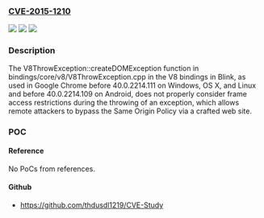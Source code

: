 ### [CVE-2015-1210](https://cve.mitre.org/cgi-bin/cvename.cgi?name=CVE-2015-1210)
![](https://img.shields.io/static/v1?label=Product&message=n%2Fa&color=blue)
![](https://img.shields.io/static/v1?label=Version&message=n%2Fa&color=blue)
![](https://img.shields.io/static/v1?label=Vulnerability&message=n%2Fa&color=brighgreen)

### Description

The V8ThrowException::createDOMException function in bindings/core/v8/V8ThrowException.cpp in the V8 bindings in Blink, as used in Google Chrome before 40.0.2214.111 on Windows, OS X, and Linux and before 40.0.2214.109 on Android, does not properly consider frame access restrictions during the throwing of an exception, which allows remote attackers to bypass the Same Origin Policy via a crafted web site.

### POC

#### Reference
No PoCs from references.

#### Github
- https://github.com/thdusdl1219/CVE-Study

